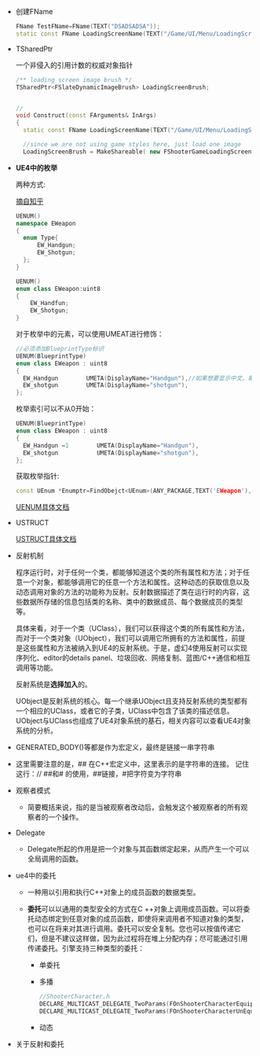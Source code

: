 * 创建FName

  ```c++
  FName TestFName=FName(TEXT("DSADSADSA"));
  static const FName LoadingScreenName(TEXT("/Game/UI/Menu/LoadingScreen.LoadingScreen"));
  ```

* TSharedPtr

  一个非侵入的引用计数的权威对象指针

  ```c++
  /** loading screen image brush */
  TSharedPtr<FSlateDynamicImageBrush> LoadingScreenBrush;
  
  
  //
  void Construct(const FArguments& InArgs)
  {
  	static const FName LoadingScreenName(TEXT("/Game/UI/Menu/LoadingScreen.LoadingScreen"));
  
  	//since we are not using game styles here, just load one image
  	LoadingScreenBrush = MakeShareable( new FShooterGameLoadingScreenBrush( LoadingScreenName, FVector2D(1920,1080) ) );
  ```

* **UE4中的枚举**

  两种方式:

  [摘自知乎](https://zhuanlan.zhihu.com/p/68704087)

  ```c++
  UENUM()
  namespace EWeapon
  {
  	enum Type{
  		EW_Handgun;
  		EW_Shotgun;
  	};
  }
  
  UENUM()
  enum class EWeapon:uint8
  {
      EW_Handfun;
      EW_Shotgun;
  }
  ```

  对于枚举中的元素，可以使用UMEAT进行修饰：

  ```c++
  //必须添加BlueprintType标识
  UENUM(BlueprintType)
  enum class EWeapon : uint8
  {
  	EW_Handgun        UMETA(DisplayName="Handgun"),//如果想要显示中文，需要设置编码格式为UTF-8
  	EW_shotgun        UMETA(DisplayName="shotgun"),
  };
  ```

  枚举索引可以不从0开始：

  ```c++
  UENUM(BlueprintType)
  enum class EWeapon : uint8
  {
  	EW_Handgun =1        UMETA(DisplayName="Handgun"),
  	EW_shotgun           UMETA(DisplayName="shotgun"),
  };
  ```

  获取枚举指针:

  ```c++
  const UEnum *Enumptr=FindObejct<UEnum>(ANY_PACKAGE,TEXT('EWeapon'),true);
  ```

  [UENUM具体文档](https://docs.unrealengine.com/en-US/API/Runtime/CoreUObject/UObject/UEnum/index.html)

* USTRUCT

  [USTRUCT具体文档](https://docs.unrealengine.com/en-US/API/Runtime/CoreUObject/UObject/UStruct/index.html)

* 反射机制

  程序运行时，对于任何一个类，都能够知道这个类的所有属性和方法；对于任意一个对象，都能够调用它的任意一个方法和属性。这种动态的获取信息以及动态调用对象的方法的功能称为反射。反射数据描述了类在运行时的内容，这些数据所存储的信息包括类的名称、类中的数据成员、每个数据成员的类型等。

  具体来看，对于一个类（UClass），我们可以获得这个类的所有属性和方法，而对于一个类对象（UObject），我们可以调用它所拥有的方法和属性，前提是这些属性和方法被纳入到UE4的反射系统。于是，虚幻4使用反射可以实现序列化、editor的details panel、垃圾回收、网络复制、蓝图/C++通信和相互调用等功能。

  反射系统是**选择加入**的。

  UObject是反射系统的核心。每一个继承UObject且支持反射系统的类型都有一个相应的UClass，或者它的子类，UClass中包含了该类的描述信息。UObject与UClass也组成了UE4对象系统的基石，相关内容可以查看UE4对象系统的分析。

* GENERATED_BODY()等都是作为宏定义，最终是链接一串字符串

* 这里需要注意的是，## 在C++宏定义中，这里表示的是字符串的连接。 记住这行：// ##和# 的使用，##链接，#把字符变为字符串 

* 观察者模式
  * 简要概括来说，指的是当被观察者改动后，会触发这个被观察者的所有观察者的一个操作。

* Delegate
  * Delegate所起的作用是把一个对象与其函数绑定起来，从而产生一个可以全局调用的函数。

* ue4中的委托

  * 一种用以引用和执行C++对象上的成员函数的数据类型。

  * **委托**可以以通用的类型安全的方式在C ++对象上调用成员函数。可以将委托动态绑定到任意对象的成员函数，即使将来调用者不知道对象的类型，也可以在将来对其进行调用。委托可以安全复制。您也可以按值传递它们，但是不建议这样做，因为此过程将在堆上分配内存；尽可能通过引用传递委托。引擎支持三种类型的委托：

    * 单委托

    * 多播

      ```c++
      //ShooterCharacter.h 
      DECLARE_MULTICAST_DELEGATE_TwoParams(FOnShooterCharacterEquipWeapon, AShooterCharacter*, AShooterWeapon* /* new */);
      DECLARE_MULTICAST_DELEGATE_TwoParams(FOnShooterCharacterUnEquipWeapon, AShooterCharacter*, AShooterWeapon* /* old */);
      ```

      

    * 动态

* 关于反射和委托